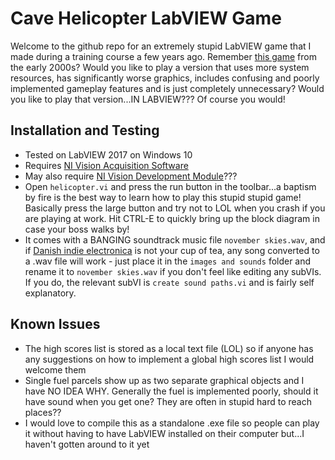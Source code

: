 # Cave Helicopter LabVIEW Game
Welcome to the github repo for an extremely stupid LabVIEW game that I made during a training course a few years ago.
Remember [this game](https://www.addictinggames.com/clicker/helicopter-game) from the early 2000s? 
Would you like to play a version that uses more system resources, has significantly worse graphics, includes confusing and poorly implemented gameplay features and is just completely unnecessary?
Would you like to play that version...IN LABVIEW???
Of course you would!

## Installation and Testing
* Tested on LabVIEW 2017 on Windows 10
* Requires [NI Vision Acquisition Software](https://www.ni.com/en-gb/support/downloads/drivers/download.vision-acquisition-software.html)
* May also require [NI Vision Development Module](https://www.ni.com/en-gb/support/downloads/software-products/download.vision-development-module.html)???
* Open `helicopter.vi` and press the run button in the toolbar...a baptism by fire is the best way to learn how to play this stupid stupid game! Basically press the large button and try not to LOL when you crash if you are playing at work. Hit CTRL-E to quickly bring up the block diagram in case your boss walks by!
* It comes with a BANGING soundtrack music file `november skies.wav`, and if [Danish indie electronica](https://en.wikipedia.org/wiki/Tomas_Barfod) is not your cup of tea, any song converted to a .wav file will work - just place it in the `images and sounds`  folder and rename it to `november skies.wav` if you don't feel like editing any subVIs. If you do, the relevant subVI is `create sound paths.vi` and is fairly self explanatory.

## Known Issues
* The high scores list is stored as a local text file (LOL) so if anyone has any suggestions on how to implement a global high scores list I would welcome them
* Single fuel parcels show up as two separate graphical objects and I have NO IDEA WHY. Generally the fuel is implemented poorly, should it have sound when you get one? They are often in stupid hard to reach places??
* I would love to compile this as a standalone .exe file so people can play it without having to have LabVIEW installed on their computer but...I haven't gotten around to it yet
